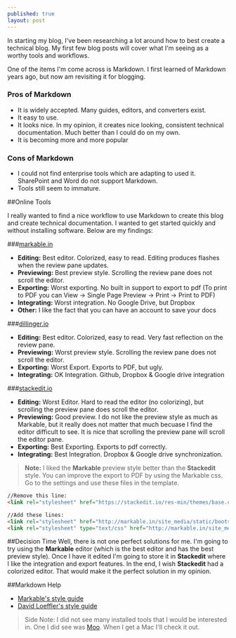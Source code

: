```yaml
---
published: true
layout: post
---
```


In starting my blog, I've been researching a lot around how to best create a technical blog.  My first few blog posts will cover what I'm seeing as a worthy tools and workflows.

One of the items I'm come across is Markdown.  I first learned of Markdown years ago, but now am revisiting it for blogging.

### Pros of Markdown
* It is widely accepted.  Many guides, editors, and converters exist.
* It easy to use.
* It looks nice.  In my opinion, it creates nice looking, consistent technical documentation.  Much better than I could do on my own.
* It is becoming more and more popular

### Cons of Markdown
* I could not find enterprise tools which are adapting to used it.  SharePoint and Word do not support Markdown.
* Tools still seem to immature.


##Online Tools

I really wanted to find a nice workflow to use Markdown to create this blog and create technical documentation.  I wanted to get started quickly and without installing software.  Below are my findings:

###[markable.in](http://markable.in)
* **Editing:**      Best editor.  Colorized, easy to read.  Editing produces flashes when the review pane updates.
* **Previewing:**   Best preview style.  Scrolling the review pane does not scroll the editor.
* **Exporting:**    Worst exporting.  No built in support to export to pdf (To print to PDF you can View -> Single Page Preview -> Print -> Print to PDF)
* **Integrating:**  Worst integration.  No Google Drive, but Dropbox
* **Other:**        I like the fact that you can have an account to save your docs

###[dillinger.io](http://dillinger.io)
* **Editing:**      Best editor.  Colorized, easy to read.  Very fast reflection on the review pane.
* **Previewing:**   Worst preview style.  Scrolling the review pane does not scroll the editor.
* **Exporting:**    Worst Export.  Exports to PDF, but ugly.
* **Integrating:**  OK Integration.  Github, Dropbox & Google drive integration

###[stackedit.io](http://stackedit.io)
* **Editing:**      Worst Editor.  Hard to read the editor (no colorizing), but scrolling the preview pane does scroll the editor.
* **Previewing:**   Good preview.  I do not like the preview style as much as Markable, but it really does not matter that much becuase I find the editor difficult to see.  It is nice that scrolling the preview pane will scroll the editor pane.
* **Exporting:**    Best Exporting.  Exports to pdf correctly.
* **Integrating:**  Best Integration.  Dropbox & Google drive synchronization.


> **Note:** I liked the **Markable** preview style better than the **Stackedit** style.  You can improve the export to PDF by using the Markable css.  Go to the settings and use these files in the template.
```HTML
//Remove this line:   
<link rel="stylesheet" href="https://stackedit.io/res-min/themes/base.css" />

//Add these lines:    
<link rel="stylesheet" href="http://markable.in/site_media/static/bootstrap/css/bootstrap.min.css">
<link rel="stylesheet" type="text/css" href="http://markable.in/site_media/static/editor/css/view_file.css">
```

##Decision Time
Well, there is not one perfect solutions for me.  I'm going to try using the **Markable** editor (which is the best editor and has the best preview style).  Once I have it edited I'm going to store it in **Stackedit** where I like the integration and export features.  In the end, I wish **Stackedit** had a colorized editor.  That would make it the perfect solution in my opinion.

##Markdown Help
* [Markable's style guide](http://markable.in/file/aa191728-9dc7-11e1-91c7-984be164924a)
* [David Loeffler's style guide](http://ddloeffler.blogspot.com/2013/04/how-i-use-markdown-for-posting-to.html)

> Side Note: I did not see many installed tools that I would be interested in.  One I did see was [Moo](http://mouapp.com/).  When I get a Mac I'll check it out.